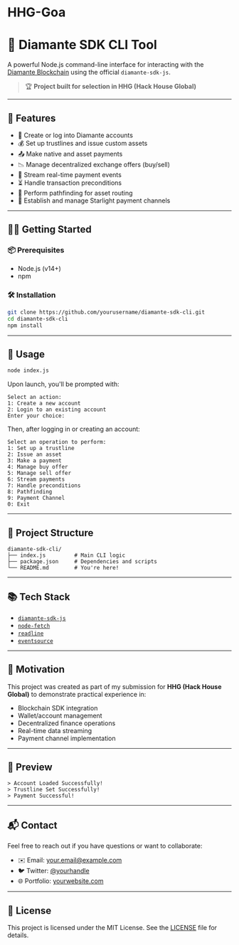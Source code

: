 # HHG-Goa
# 💎 Diamante SDK CLI Tool

A powerful Node.js command-line interface for interacting with the [Diamante Blockchain](https://diamcircle.io) using the official `diamante-sdk-js`.

> 🏆 **Project built for selection in HHG (Hack House Global)**

---

## 🚀 Features

- 🔐 Create or log into Diamante accounts
- 💰 Set up trustlines and issue custom assets
- 📤 Make native and asset payments
- 📉 Manage decentralized exchange offers (buy/sell)
- 📡 Stream real-time payment events
- ⏳ Handle transaction preconditions
- 🧭 Perform pathfinding for asset routing
- 🔗 Establish and manage Starlight payment channels

---

## 🧑‍💻 Getting Started

### 📦 Prerequisites

- Node.js (v14+)
- npm

### 🛠️ Installation

```bash
git clone https://github.com/yourusername/diamante-sdk-cli.git
cd diamante-sdk-cli
npm install
```

---

## 🧪 Usage

```bash
node index.js
```

Upon launch, you'll be prompted with:

```
Select an action:
1: Create a new account
2: Login to an existing account
Enter your choice:
```

Then, after logging in or creating an account:

```
Select an operation to perform:
1: Set up a trustline
2: Issue an asset
3: Make a payment
4: Manage buy offer
5: Manage sell offer
6: Stream payments
7: Handle preconditions
8: Pathfinding
9: Payment Channel
0: Exit
```

---

## 📁 Project Structure

```
diamante-sdk-cli/
├── index.js         # Main CLI logic
├── package.json     # Dependencies and scripts
└── README.md        # You're here!
```

---

## 📚 Tech Stack

- [`diamante-sdk-js`](https://github.com/diamcircle/diamante-sdk-js)
- [`node-fetch`](https://www.npmjs.com/package/node-fetch)
- [`readline`](https://nodejs.org/api/readline.html)
- [`eventsource`](https://www.npmjs.com/package/eventsource)

---

## 🎯 Motivation

This project was created as part of my submission for **HHG (Hack House Global)** to demonstrate practical experience in:

- Blockchain SDK integration
- Wallet/account management
- Decentralized finance operations
- Real-time data streaming
- Payment channel implementation

---

## 📸 Preview

<!-- Replace with your actual image or terminal screenshot -->
```
> Account Loaded Successfully!
> Trustline Set Successfully!
> Payment Successful!
```

---

## 📬 Contact

Feel free to reach out if you have questions or want to collaborate:

- ✉️ Email: your.email@example.com
- 🐦 Twitter: [@yourhandle](https://twitter.com/yourhandle)
- 🌐 Portfolio: [yourwebsite.com](https://yourwebsite.com)

---

## 📝 License

This project is licensed under the MIT License. See the [LICENSE](LICENSE) file for details.
